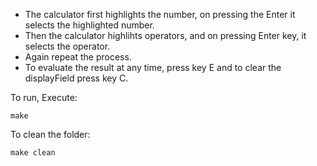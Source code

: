 - The calculator first highlights the number, on pressing the Enter it selects the highlighted number.
- Then the calculator highlihts operators, and on pressing Enter key, it selects the operator. 
- Again repeat the process.
- To evaluate the result at any time, press key E and to clear the displayField press key C.

To run, Execute:
    
    make

To clean the folder:
    
    make clean
  
 
